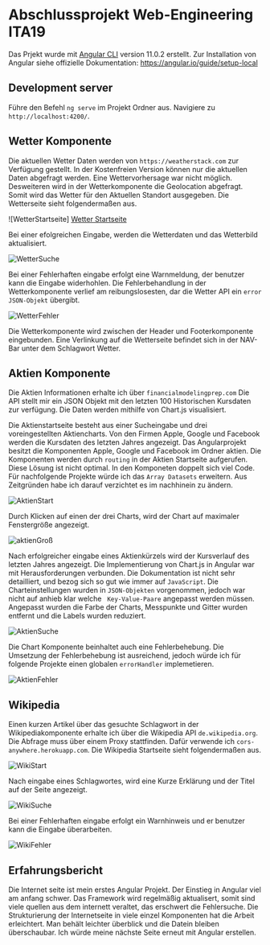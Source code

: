 # Abschlussprojekt Web-Engineering ITA19

Das Prjekt wurde mit [Angular CLI](https://github.com/angular/angular-cli) version 11.0.2 erstellt.
Zur Installation von Angular siehe offizielle Dokumentation: https://angular.io/guide/setup-local
## Development server

Führe den Befehl `ng serve` im Projekt Ordner aus. Navigiere zu `http://localhost:4200/`. 


## Wetter Komponente
Die aktuellen Wetter Daten werden von `https://weatherstack.com` zur Verfügung gestellt. In der Kostenfreien 
Version können nur die aktuellen Daten abgefragt werden. Eine Wettervorhersage war nicht möglich.
Desweiteren wird in der Wetterkomponente die Geolocation abgefragt. Somit wird das Wetter für 
den Aktuellen Standort ausgegeben. 
Die Wetterseite sieht folgendermaßen aus.

![WetterStartseite] [Wetter Startseite]

Bei einer efolgreichen Eingabe, werden die Wetterdaten und das Wetterbild
aktualisiert. 

![WetterSuche][WetterSuche]

Bei einer Fehlerhaften eingabe erfolgt eine Warnmeldung, der benutzer kann die Eingabe widerhohlen. Die Fehlerbehandlung in der
Wetterkomponente verlief am reibungslosesten, dar die Wetter API ein `error JSON-Objekt` übergibt.

![WetterFehler][WetterFehler]

Die Wetterkomponente wird zwischen der Header und Footerkomponente eingebunden. Eine Verlinkung auf die Wetterseite befindet sich in
der NAV-Bar unter dem Schlagwort Wetter.

## Aktien Komponente
Die Aktien Informationen erhalte ich über `financialmodelingprep.com`
Die API stellt mir ein JSON Objekt mit den letzten 100 Historischen Kursdaten zur 
verfügung. Die Daten werden mithilfe von Chart.js visualisiert. 

Die Aktienstartseite besteht aus einer Sucheingabe und drei voreingestellten Aktiencharts. Von den Firmen Apple, Google und Facebook
werden die Kursdaten des letzten Jahres angezeigt. Das Angularprojekt besitzt die Komponenten Apple, Google und Facebook im Ordner aktien.
Die Komponenten werden durch ` routing ` in der Aktien Startseite aufgerufen. Diese Lösung ist nicht optimal. In den Komponeten doppelt sich viel Code.
Für nachfolgende Projekte würde ich das ` Array Datasets ` erweitern. Aus Zeitgründen habe ich darauf verzichtet es im nachhinein zu ändern. 


![AktienStart][aktienStart]


Durch Klicken auf einen der drei Charts, wird der Chart auf maximaler Fenstergröße angezeigt.

![aktienGroß][aktienGross]

Nach erfolgreicher eingabe eines Aktienkürzels wird der Kursverlauf des letzten Jahres angezeigt. Die Implementierung von Chart.js 
in Angular war mit Herausforderungen verbunden. Die Dokumentation ist nicht sehr detailliert, und bezog sich so gut wie immer auf `JavaScript`.
Die Charteinstellungen wurden in `JSON-Objekten` vorgenommen, jedoch war nicht auf anhieb klar welche ` Key-Value-Paare` angepasst werden müssen.
Angepasst wurden die Farbe der Charts, Messpunkte und Gitter wurden entfernt und die Labels wurden reduziert. 

![AktienSuche][aktienSuche]

Die Chart Komponente beinhaltet auch eine Fehlerbehebung. Die Umsetzung der Fehlerbehebung ist ausreichend, jedoch würde ich für folgende 
Projekte einen globalen `errorHandler` implemetieren. 

![AktienFehler][aktienFehler]



## Wikipedia 
Einen kurzen Artikel über das gesuchte Schlagwort in der Wikipediakomponente erhalte ich
über die Wikipedia API `de.wikipedia.org`. Die Abfrage muss über einem Proxy 
stattfinden. Dafür verwende ich `cors-anywhere.herokuapp.com`. 
Die Wikipedia Startseite sieht folgendermaßen aus. 

![WikiStart][wikiStart]

Nach eingabe eines Schlagwortes, wird eine Kurze Erklärung und der Titel auf der Seite angezeigt.

![WikiSuche][wikiSuche]

Bei einer Fehlerhaften eingabe erfolgt ein Warnhinweis und er benutzer kann die Eingabe überarbeiten. 

![WikiFehler][wikiFehler]


## Erfahrungsbericht
Die Internet seite ist mein erstes Angular Projekt. Der Einstieg in Angular viel am
anfang schwer. Das Framework wird regelmäßig aktualisert, somit sind viele quellen aus dem
internett veraltet, das erschwert die Fehlersuche. 
Die Strukturierung der Internetseite in viele einzel Komponenten hat die Arbeit 
erleichtert. Man behält leichter überblick und die Datein bleiben überschaubar. 
Ich würde meine nächste Seite erneut mit Angular erstellen. 

[Wetter Startseite]:img/wetter.png  "Wetter Startseite"
[WetterSuche]:img/wetterSuche.png "Wetter Suche"
[WetterFehler]:img/wetterFehler.png "Wetter Fehler"
[aktienStart]:img/aktienStart.png "Aktien Startseite"
[aktienSuche]:img/aktienSuche.png "Aktien Suche"
[aktienFehler]:img/aktienFehler.png " Aktien Fehler"
[aktienGross]:img/aktienStandartGroß.png
[wikiStart]:img/wiki.png
[wikiSuche]:img/wikiSuche.png
[wikiFehler]:img/wikiFehler.png
